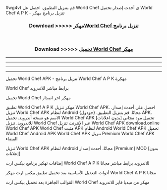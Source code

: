 #wg4vt قم بتنزيل التطبيق. احصل عل World Chef ى أحدث إصدار.تحميل World Chef A P K - تنزيل برنامج مهكر



<div align="center">
<h3>Download >>>>> <a href="https://ar-sites.web.app/?ar= World Chef">مهكرWorld Chef تنزيل برنامج</a></h3><br>

<h3>Download >>>>> <a href="https://ar-sites.web.app/?ar= World Chef">تحميل World Chef مهكر</a></h3>
</div>


----------------------------------------------------------

----------------------------------------------------------

----------------------------------------------------------

----------------------------------------------------------


تحميل World Chef APK - تنزيل برنامج World Chef A P K مهكرة

World Chef برابط مباشر للاندرويد

تحميل World Chef مهكر اخر اصدار

تطبيق World Chef A P K مهكر
تنزيل World Chef APK. احصل على أحدث إصدار.
تنزيل World Chef APK لنظام Android مجانًا.
قم بتنزيل التطبيق. {جودول} APK. الاسم هو نسخة أندرويد.
تحميل World Chef APK [بدون اعلانات]
تحميل مود مجاني للاندرويد.
تنزيل World Chef عبر الإنترنت
تنزيل World Chef APK
download.online World Chef APK
World Chef مثبت APK لنظام Android
World Chef APK
تحميل World Chef Android APK
World Chef APK تنزيل Premium
World Chef APK الفضاء

تنزيل World Chef APK لنظام Android مجانًا. أحدث إصدار [Premium] MOD [بدون إعلانات]

إضافات تهكير برنامج بيكس ارت World Chef A P K للاندرويد برابط مباشر مجانا

أدوات التعديل الأساسية بعد تحميل تطبيق بيكس ارت مهكر World Chef A P K مجانا

القوالب الجاهزة بعد تحميل بيكس ارت World Chef مهكر من ميديا فاير للاندرويد



